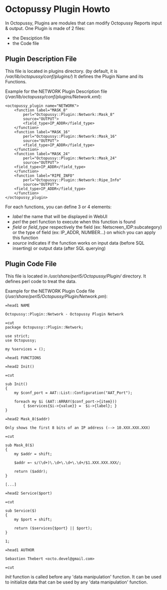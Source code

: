 # Octopussy Plugin Howto

In Octopussy, Plugins are modules that can modify Octopussy Reports input & output.
One Plugin is made of 2 files:

  * the Desciption file
  * the Code file

## Plugin Description File 

This file is located in plugins directory. (by default, it is */var/lib/octopussy/conf/plugins/*)
It defines the Plugin Name and its Functions.

Example for the NETWORK Plugin Description file (*/var/lib/octopussy/conf/plugins/Network.xml*):

	<octopussy_plugin name="NETWORK">
  		<function label="MASK_8"
            perl="Octopussy::Plugin::Network::Mask_8"
            source="OUTPUT">
    		<field_type>IP_ADDR</field_type>
  		</function>
  		<function label="MASK_16"
            perl="Octopussy::Plugin::Network::Mask_16"
            source="OUTPUT">
    		<field_type>IP_ADDR</field_type>
  		</function>
  		<function label="MASK_24"
            perl="Octopussy::Plugin::Network::Mask_24"
            source="OUTPUT">
    	<field_type>IP_ADDR</field_type>
  		</function>
  		<function label="RIPE_INFO"
            perl="Octopussy::Plugin::Network::Ripe_Info"
            source="OUTPUT">
    	<field_type>IP_ADDR</field_type>
  		</function>
	</octopussy_plugin>

For each functions, you can define 3 or 4 elements:

  * *label* the name that will be displayed in WebUI
  * *perl* the perl function to execute when this function is found
  * *field* or *field_type* respectively the field (ex: Netscreen_IDP:subcategory) or the type of field (ex: IP_ADDR, NUMBER...) on which you can apply this function
  * *source* indicates if the function works on input data (before SQL inserting) or output data (after SQL querying)

## Plugin Code File

This file is located in */usr/share/perl5/Octopussy/Plugin/* directory.
It defines perl code to treat the data.

Example for the NETWORK Plugin Code file (*/usr/share/perl5/Octopussy/Plugin/Network.pm*):

	=head1 NAME

	Octopussy::Plugin::Network - Octopussy Plugin Network

	=cut
	package Octopussy::Plugin::Network;

	use strict;
	use Octopussy;

	my %services = ();

	=head1 FUNCTIONS

	=head2 Init()

	=cut

	sub Init()
	{
  		my $conf_port = AAT::List::Configuration("AAT_Port");

  		foreach my $i (AAT::ARRAY($conf_port->{item}))
    		{ $services{$i->{value}} =  $i->{label}; }
	}

	=head2 Mask_8($addr)

	Only shows the first 8 bits of an IP address (--> 10.XXX.XXX.XXX)

	=cut

	sub Mask_8($)
	{
  		my $addr = shift;

  		$addr =~ s/(\d+)\.\d+\.\d+\.\d+/$1.XXX.XXX.XXX/;

  		return ($addr);
	}

	[...]

	=head2 Service($port)

	=cut
	
	sub Service($)
	{
  		my $port = shift;

  		return ($services{$port} || $port);
	}

	1;

	=head1 AUTHOR

	Sebastien Thebert <octo.devel@gmail.com>

	=cut

*Init* function is called before any 'data manipulation' function. It can be used to initialize data that can be used by any 'data manipulation' function.
